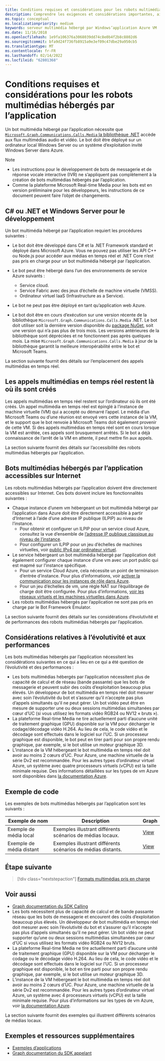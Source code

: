 ```yaml
---
title: Conditions requises et considérations pour les robots multimédias hébergés par l’application
description: Comprendre les exigences et considérations importantes, ainsi que les considérations relatives à l’évolutivité et aux performances liées à la création de bots multimédias hébergés par l’application pour Microsoft Teams à l’aide d’exemples et d’exemples de code.
ms.topic: conceptual
ms.localizationpriority: medium
keywords: serveur multimédia hébergé par Windows’application Azure VM
ms.date: 11/16/2018
ms.openlocfilehash: 1e9fa106376a3068039dd74c8e0b4f2b8c8802d6
ms.sourcegitcommit: bfa9d24f736fb8915a9e3ef09c47dbe29a950cb5
ms.translationtype: MT
ms.contentlocale: fr-FR
ms.lasthandoff: 02/14/2022
ms.locfileid: "62801368"
---
```

# <a name="requirements-and-considerations-for-application-hosted-media-bots"></a>Conditions requises et considérations pour les robots multimédias hébergés par l’application

Un bot multimédia hébergé par l’application nécessite que [`Microsoft.Graph.Communications.Calls.Media` la bibliothèque .NET](https://www.nuget.org/packages/Microsoft.Graph.Communications.Calls.Media/) accède aux flux multimédias audio et vidéo. Le bot doit être déployé sur un ordinateur local Windows Server ou un système d’exploitation invité Windows Server dans Azure.

> [!NOTE]
> * Les instructions pour le développement de bots de messagerie et de réponse vocale interactive (IVR) ne s’appliquent pas complètement à la création de bots multimédias hébergés par l’application.
> * Comme la plateforme Microsoft Real-time Media pour les bots est en version préliminaire pour les développeurs, les instructions de ce document peuvent faire l’objet de changements.

## <a name="c-or-net-and-windows-server-for-development"></a>C# ou .NET et Windows Server pour le développement

Un bot multimédia hébergé par l’application requiert les procédures suivantes :

- Le bot doit être développé dans C# et la .NET Framework standard et déployé dans Microsoft Azure. Vous ne pouvez pas utiliser les API C++ ou Node.js pour accéder aux médias en temps réel et .NET Core n’est pas pris en charge pour un bot multimédia hébergé par l’application.

- Le bot peut être hébergé dans l’un des environnements de service Azure suivants :
    - Service cloud.
    - Service Fabric avec des jeux d’échelle de machine virtuelle (VMSS).
    - Ordinateur virtuel IaaS (Infrastructure as a Service).  
  
- Le bot ne peut pas être déployé en tant qu’application web Azure.

- Le bot doit être en cours d’exécution sur une version récente de la bibliothèque `Microsoft.Graph.Communications.Calls.Media` .NET. Le bot doit utiliser soit la dernière version disponible du [package NuGet](https://www.nuget.org/packages/Microsoft.Graph.Communications.Calls.Media/), soit une version qui n’a pas plus de trois mois. Les versions antérieures de la bibliothèque sont dépréciées et ne fonctionnent pas après quelques mois. La mise `Microsoft.Graph.Communications.Calls.Media` à jour de la bibliothèque garantit la meilleure interopérabilité entre le bot et Microsoft Teams.

La section suivante fournit des détails sur l’emplacement des appels multimédias en temps réel.

## <a name="real-time-media-calls-stay-where-they-are-created"></a>Les appels multimédias en temps réel restent là où ils sont créés

Les appels multimédias en temps réel restent sur l’ordinateur où ils ont été créés. Un appel multimédia en temps réel est épinglé à l’instance de machine virtuelle (VM) qui a accepté ou démarré l’appel. Le média d’un Microsoft Teams ou d’une réunion est envoyé vers cette instance de la VM, et le support que le bot renvoie à Microsoft Teams doit également provenir de cette VM. Si des appels multimédias en temps réel sont en cours lorsque la VM est arrêtée, ces appels sont brusquement arrêtés. Si le bot a déjà connaissance de l’arrêt de la VM en attente, il peut mettre fin aux appels.

La section suivante fournit des détails sur l’accessibilité des robots multimédias hébergés par l’application.

## <a name="application-hosted-media-bots-accessible-on-the-internet"></a>Bots multimédias hébergés par l’application accessibles sur Internet

Les robots multimédias hébergés par l’application doivent être directement accessibles sur Internet. Ces bots doivent inclure les fonctionnalités suivantes :

- Chaque instance d’unem vm hébergeant un bot multimédia hébergé par l’application dans Azure doit être directement accessible à partir d’Internet à l’aide d’une adresse IP publique (ILPIP) au niveau de l’instance.
    - Pour obtenir et configurer un ILPIP pour un service cloud Azure, consultez la vue d’ensemble de [l’adresse IP publique classique au niveau de l’instance](/azure/virtual-network/virtual-networks-instance-level-public-ip).
    - Pour configurer un ILPIP pour un jeu d’échelles de machines virtuelles, voir [public IPv4 par ordinateur virtuel](/azure/virtual-machine-scale-sets/virtual-machine-scale-sets-networking#public-ipv4-per-virtual-machine).
- Le service hébergeant un bot multimédia hébergé par l’application doit également configurer chaque instance d’une vm avec un port public qui est mapmé sur l’instance spécifique.
    - Pour un service Cloud Azure, cela nécessite un point de terminaison d’entrée d’instance. Pour plus d’informations, voir [activer la communication pour les instances de rôle dans Azure](/azure/cloud-services/cloud-services-enable-communication-role-instances).
    - Pour un jeu d’échelles de vm, une règle NAT sur l’équilibrage de charge doit être configurée. Pour plus d’informations, [voir les réseaux virtuels et les machines virtuelles dans Azure](/azure/virtual-machines/windows/network-overview).
- Les robots multimédias hébergés par l’application ne sont pas pris en charge par le Bot Framework Emulator.

La section suivante fournit des détails sur les considérations d’évolutivité et de performances des robots multimédias hébergés par l’application.

## <a name="scalability-and-performance-considerations"></a>Considérations relatives à l’évolutivité et aux performances

Les bots multimédias hébergés par l’application nécessitent les considérations suivantes en ce qui a lieu en ce qui a été question de l’évolutivité et des performances :
- Les bots multimédias hébergés par l’application nécessitent plus de capacité de calcul et de réseau (bande passante) que les bots de messagerie et peuvent subir des coûts d’exploitation beaucoup plus élevés. Un développeur de bot multimédia en temps réel doit mesurer avec soin l’évolutivité du bot et s’assurer qu’il n’accepte pas plus d’appels simultanés qu’il ne peut gérer. Un bot vidéo peut être en mesure de supporter une ou deux sessions multimédias simultanées par cœur d’UC (si vous utilisez les formats vidéo RGB24 ou NV12 « bruts »).
- La plateforme Real-time Media ne tire actuellement parti d’aucune unité de traitement graphique (GPU) disponible sur la VM pour décharger le codage/décodage vidéo H.264. Au lieu de cela, le code vidéo et le décodage sont effectués dans le logiciel sur l’UC. Si un processeur graphique est disponible, le bot peut en tirer parti pour son propre rendu graphique, par exemple, si le bot utilise un moteur graphique 3D.
- L’instance de la VM hébergeant le bot multimédia en temps réel doit avoir au moins 2 cœurs d’UC. Pour Azure, une machine virtuelle de la série Dv2 est recommandée. Pour les autres types d’ordinateur virtuel Azure, un système avec quatre processeurs virtuels (vCPU) est la taille minimale requise. Des informations détaillées sur les types de vm Azure sont disponibles dans [la documentation Azure](/azure/virtual-machines/windows/sizes-general). 

## <a name="code-sample"></a>Exemple de code

Les exemples de bots multimédias hébergés par l’application sont les suivants :

| **Exemple de nom** | **Description** | **Graph** |
|------------|-------------|-----------|
| Exemple de média local | Exemples illustrant différents scénarios de médias locaux. | [View](https://github.com/microsoftgraph/microsoft-graph-comms-samples/tree/master/Samples/V1.0Samples/LocalMediaSamples) |
| Exemple de média distant | Exemples illustrant différents scénarios de médias distants. | [View](https://github.com/microsoftgraph/microsoft-graph-comms-samples/tree/master/Samples/V1.0Samples/RemoteMediaSamples) |

## <a name="next-step"></a>Étape suivante

> [!div class="nextstepaction"]
> [Formats multimédias pris en charge](~/resources/media-formats.md)

## <a name="see-also"></a>Voir aussi

- [Graph documentation du SDK Calling](https://microsoftgraph.github.io/microsoft-graph-comms-samples/docs/)
- Les bots nécessitent plus de capacité de calcul et de bande passante réseau que les bots de messagerie et encourent des coûts d’exploitation beaucoup plus élevés. Un développeur de bot multimédia en temps réel doit mesurer avec soin l’évolutivité du bot et s’assurer qu’il n’accepte pas plus d’appels simultanés qu’il ne peut gérer. Un bot vidéo ne peut supporter qu’une ou deux sessions multimédias simultanées par cœur d’UC si vous utilisez les formats vidéo RGB24 ou NV12 bruts.
- La plateforme Real-time Media ne tire actuellement parti d’aucune unité de traitement graphique (GPU) disponible sur la VM pour décharger le codage ou le décodage vidéo H.264. Au lieu de cela, le code vidéo et le décodage sont effectués dans le logiciel sur l’UC. Si un processeur graphique est disponible, le bot en tire parti pour son propre rendu graphique, par exemple, si le bot utilise un moteur graphique 3D.
- L’instance de la VM hébergeant le bot multimédia en temps réel doit avoir au moins 2 cœurs d’UC. Pour Azure, une machine virtuelle de la série Dv2 est recommandée. Pour les autres types d’ordinateur virtuel Azure, un système avec 4 processeurs virtuels (vCPU) est la taille minimale requise. Pour plus d’informations sur les types de vm Azure, voir [la documentation Azure](/azure/virtual-machines/windows/sizes-general).

La section suivante fournit des exemples qui illustrent différents scénarios de médias locaux.

## <a name="samples-and-additional-resources"></a>Exemples et ressources supplémentaires

- [Exemples d’applications](https://github.com/microsoftgraph/microsoft-graph-comms-samples/tree/master/Samples/V1.0Samples/LocalMediaSamples)
- [Graph documentation du SDK appelant](https://microsoftgraph.github.io/microsoft-graph-comms-samples/docs/)